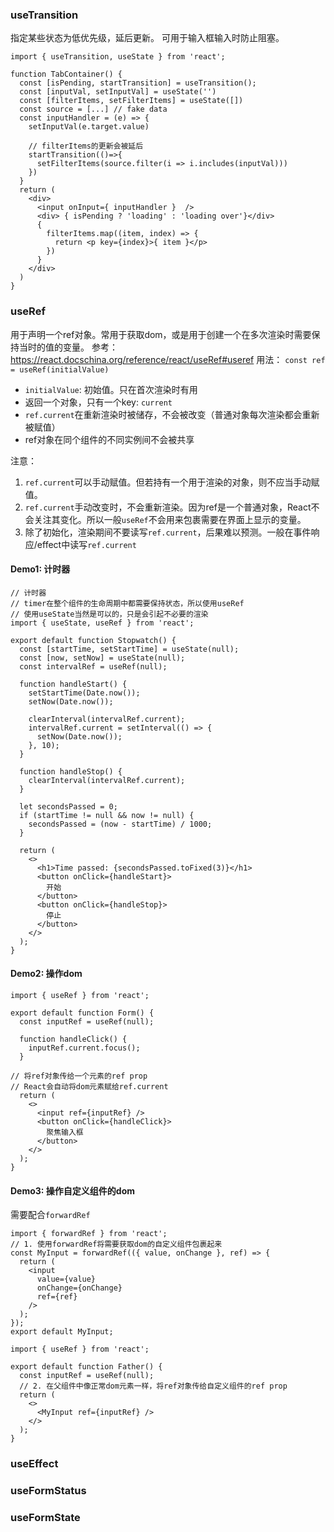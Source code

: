 ### useTransition
指定某些状态为低优先级，延后更新。
可用于输入框输入时防止阻塞。
```tsx
import { useTransition, useState } from 'react';

function TabContainer() {
  const [isPending, startTransition] = useTransition();
  const [inputVal, setInputVal] = useState('')
  const [filterItems, setFilterItems] = useState([])
  const source = [...] // fake data
  const inputHandler = (e) => {
    setInputVal(e.target.value)

    // filterItems的更新会被延后
    startTransition(()=>{
      setFilterItems(source.filter(i => i.includes(inputVal)))
    })
  }
  return (
    <div>
      <input onInput={ inputHandler }  />
      <div> { isPending ? 'loading' : 'loading over'}</div>
      {
        filterItems.map((item, index) => {
          return <p key={index}>{ item }</p>
        })
      }
    </div>
  )
}
```

### useRef
用于声明一个ref对象。常用于获取dom，或是用于创建一个在多次渲染时需要保持当时的值的变量。
参考： https://react.docschina.org/reference/react/useRef#useref
用法： `const ref = useRef(initialValue)`
- `initialValue`: 初始值。只在首次渲染时有用
- 返回一个对象，只有一个key: `current`
- `ref.current`在重新渲染时被储存，不会被改变（普通对象每次渲染都会重新被赋值）
- ref对象在同个组件的不同实例间不会被共享

注意：
1. `ref.current`可以手动赋值。但若持有一个用于渲染的对象，则不应当手动赋值。
2. `ref.current`手动改变时，不会重新渲染。因为ref是一个普通对象，React不会关注其变化。所以一般`useRef`不会用来包裹需要在界面上显示的变量。
3. 除了初始化，渲染期间不要读写`ref.current`，后果难以预测。一般在事件响应/effect中读写`ref.current`

#### Demo1: 计时器
```tsx
// 计时器
// timer在整个组件的生命周期中都需要保持状态，所以使用useRef
// 使用useState当然是可以的，只是会引起不必要的渲染
import { useState, useRef } from 'react';

export default function Stopwatch() {
  const [startTime, setStartTime] = useState(null);
  const [now, setNow] = useState(null);
  const intervalRef = useRef(null);

  function handleStart() {
    setStartTime(Date.now());
    setNow(Date.now());

    clearInterval(intervalRef.current);
    intervalRef.current = setInterval(() => {
      setNow(Date.now());
    }, 10);
  }

  function handleStop() {
    clearInterval(intervalRef.current);
  }

  let secondsPassed = 0;
  if (startTime != null && now != null) {
    secondsPassed = (now - startTime) / 1000;
  }

  return (
    <>
      <h1>Time passed: {secondsPassed.toFixed(3)}</h1>
      <button onClick={handleStart}>
        开始
      </button>
      <button onClick={handleStop}>
        停止
      </button>
    </>
  );
}
```
#### Demo2: 操作dom
```tsx
import { useRef } from 'react';

export default function Form() {
  const inputRef = useRef(null);

  function handleClick() {
    inputRef.current.focus();
  }

// 将ref对象传给一个元素的ref prop
// React会自动将dom元素赋给ref.current
  return (
    <>
      <input ref={inputRef} />
      <button onClick={handleClick}>
        聚焦输入框
      </button>
    </>
  );
}
```
#### Demo3: 操作自定义组件的dom
需要配合`forwardRef`
```tsx
import { forwardRef } from 'react';
// 1. 使用forwardRef将需要获取dom的自定义组件包裹起来
const MyInput = forwardRef(({ value, onChange }, ref) => {
  return (
    <input
      value={value}
      onChange={onChange}
      ref={ref}
    />
  );
});
export default MyInput;
```
```tsx
import { useRef } from 'react';

export default function Father() {
  const inputRef = useRef(null);
  // 2. 在父组件中像正常dom元素一样，将ref对象传给自定义组件的ref prop
  return (
    <>
      <MyInput ref={inputRef} />
    </>
  );
}
```

### useEffect

### useFormStatus
### useFormState